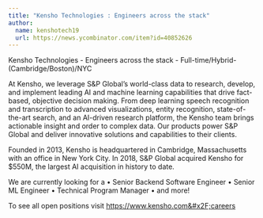 ```yaml
---
title: "Kensho Technologies : Engineers across the stack"
author:
  name: kenshotech19
  url: https://news.ycombinator.com/item?id=40852626
---
```

Kensho Technologies - Engineers across the stack - Full-time&#x2F;Hybrid- (Cambridge&#x2F;Boston)&#x2F;NYC

At Kensho, we leverage S&amp;P Global’s world-class data to research, develop, and implement leading AI and machine learning capabilities that drive fact-based, objective decision making. From deep learning speech recognition and transcription to advanced visualizations, entity recognition, state-of-the-art search, and an AI-driven research platform, the Kensho team brings actionable insight and order to complex data. Our products power S&amp;P Global and deliver innovative solutions and capabilities to their clients.

Founded in 2013, Kensho is headquartered in Cambridge, Massachusetts with an office in New York City. In 2018, S&amp;P Global acquired Kensho for $550M, the largest AI acquisition in history to date.

We are currently looking for a • Senior Backend Software Engineer • Senior ML Engineer • Technical Program Manager • and more!

To see all open positions visit <a href="https:&#x2F;&#x2F;www.kensho.com&#x2F;careers" rel="nofollow">https:&#x2F;&#x2F;www.kensho.com&#x2F;careers</a>
